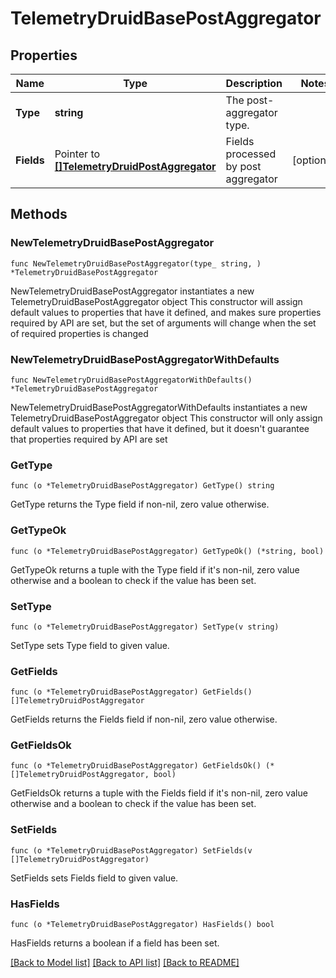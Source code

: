 # TelemetryDruidBasePostAggregator

## Properties

Name | Type | Description | Notes
------------ | ------------- | ------------- | -------------
**Type** | **string** | The post-aggregator type. | 
**Fields** | Pointer to [**[]TelemetryDruidPostAggregator**](TelemetryDruidPostAggregator.md) | Fields processed by post aggregator | [optional] 

## Methods

### NewTelemetryDruidBasePostAggregator

`func NewTelemetryDruidBasePostAggregator(type_ string, ) *TelemetryDruidBasePostAggregator`

NewTelemetryDruidBasePostAggregator instantiates a new TelemetryDruidBasePostAggregator object
This constructor will assign default values to properties that have it defined,
and makes sure properties required by API are set, but the set of arguments
will change when the set of required properties is changed

### NewTelemetryDruidBasePostAggregatorWithDefaults

`func NewTelemetryDruidBasePostAggregatorWithDefaults() *TelemetryDruidBasePostAggregator`

NewTelemetryDruidBasePostAggregatorWithDefaults instantiates a new TelemetryDruidBasePostAggregator object
This constructor will only assign default values to properties that have it defined,
but it doesn't guarantee that properties required by API are set

### GetType

`func (o *TelemetryDruidBasePostAggregator) GetType() string`

GetType returns the Type field if non-nil, zero value otherwise.

### GetTypeOk

`func (o *TelemetryDruidBasePostAggregator) GetTypeOk() (*string, bool)`

GetTypeOk returns a tuple with the Type field if it's non-nil, zero value otherwise
and a boolean to check if the value has been set.

### SetType

`func (o *TelemetryDruidBasePostAggregator) SetType(v string)`

SetType sets Type field to given value.


### GetFields

`func (o *TelemetryDruidBasePostAggregator) GetFields() []TelemetryDruidPostAggregator`

GetFields returns the Fields field if non-nil, zero value otherwise.

### GetFieldsOk

`func (o *TelemetryDruidBasePostAggregator) GetFieldsOk() (*[]TelemetryDruidPostAggregator, bool)`

GetFieldsOk returns a tuple with the Fields field if it's non-nil, zero value otherwise
and a boolean to check if the value has been set.

### SetFields

`func (o *TelemetryDruidBasePostAggregator) SetFields(v []TelemetryDruidPostAggregator)`

SetFields sets Fields field to given value.

### HasFields

`func (o *TelemetryDruidBasePostAggregator) HasFields() bool`

HasFields returns a boolean if a field has been set.


[[Back to Model list]](../README.md#documentation-for-models) [[Back to API list]](../README.md#documentation-for-api-endpoints) [[Back to README]](../README.md)


